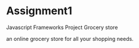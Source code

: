 # Assignment1
Javascript Frameworks Project Grocery store

an online grocery store for all your shopping needs.

